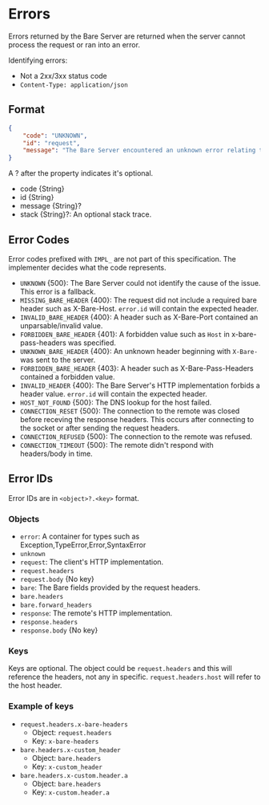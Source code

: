 # Errors

Errors returned by the Bare Server are returned when the server cannot process the request or ran into an error.

Identifying errors:

- Not a 2xx/3xx status code
- `Content-Type: application/json`

## Format

```json
{
	"code": "UNKNOWN",
	"id": "request",
	"message": "The Bare Server encountered an unknown error relating to the request."
}
```

A ? after the property indicates it's optional.

- code {String}
- id {String}
- message {String}?
- stack {String}?: An optional stack trace.

## Error Codes

Error codes prefixed with `IMPL_` are not part of this specification. The implementer decides what the code represents.

- `UNKNOWN` {500}: The Bare Server could not identify the cause of the issue. This error is a fallback.
- `MISSING_BARE_HEADER` {400}: The request did not include a required bare header such as X-Bare-Host. `error.id` will contain the expected header.
- `INVALID_BARE_HEADER` {400}: A header such as X-Bare-Port contained an unparsable/invalid value.
- `FORBIDDEN_BARE_HEADER` {401}: A forbidden value such as `Host` in x-bare-pass-headers was specified.
- `UNKNOWN_BARE_HEADER` {400}: An unknown header beginning with `X-Bare-` was sent to the server.
- `FORBIDDEN_BARE_HEADER` {403}: A header such as X-Bare-Pass-Headers contained a forbidden value.
- `INVALID_HEADER` {400}: The Bare Server's HTTP implementation forbids a header value. `error.id` will contain the expected header.
- `HOST_NOT_FOUND` {500}: The DNS lookup for the host failed.
- `CONNECTION_RESET` {500}: The connection to the remote was closed before receving the response headers. This occurs after connecting to the socket or after sending the request headers.
- `CONNECTION_REFUSED` {500}: The connection to the remote was refused.
- `CONNECTION_TIMEOUT` {500}: The remote didn't respond with headers/body in time.

## Error IDs

Error IDs are in `<object>?.<key>` format.

### Objects

- `error`: A container for types such as Exception,TypeError,Error,SyntaxError
- `unknown` 
- `request`: The client's HTTP implementation.
- `request.headers`
- `request.body` {No key}
- `bare`: The Bare fields provided by the request headers.
- `bare.headers`
- `bare.forward_headers`
- `response`: The remote's HTTP implementation.
- `response.headers`
- `response.body` {No key}

### Keys

Keys are optional. The object could be `request.headers` and this will reference the headers, not any in specific. `request.headers.host` will refer to the host header.

### Example of keys

- `request.headers.x-bare-headers`
	- Object: `request.headers`
	- Key: `x-bare-headers`
- `bare.headers.x-custom_header`
	- Object: `bare.headers`
	- Key: `x-custom_header`
- `bare.headers.x-custom.header.a`
	- Object: `bare.headers`
	- Key: `x-custom.header.a`
